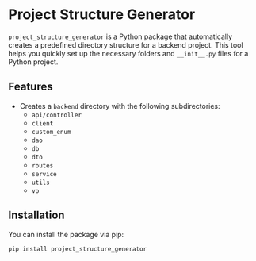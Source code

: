 # Project Structure Generator

`project_structure_generator` is a Python package that automatically creates a predefined directory structure for a backend project. This tool helps you quickly set up the necessary folders and `__init__.py` files for a Python project.

## Features

- Creates a `backend` directory with the following subdirectories:
  - `api/controller`
  - `client`
  - `custom_enum`
  - `dao`
  - `db`
  - `dto`
  - `routes`
  - `service`
  - `utils`
  - `vo`

## Installation

You can install the package via pip:

```bash
pip install project_structure_generator
